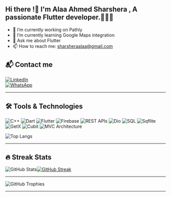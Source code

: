 ## Hi there !👋 I'm Alaa Ahmed Sharshera , A passionate Flutter developer.👩‍💻📱

- 🔭 I’m currently working on Pathly
- 🌱 I’m currently learning Google Maps integration 
- 💬 Ask me about Flutter
- 📫 How to reach me: [sharsheraalaa@gmail.com](mailto:sharsheraalaa@gmail.com)

## 📬 Contact me  

[![LinkedIn](https://img.shields.io/badge/LinkedIn-blue?style=for-the-badge&logo=linkedin)](https://www.linkedin.com/in/alaasharshera/)  
[![WhatsApp](https://img.shields.io/badge/WhatsApp-25D366?style=for-the-badge&logo=whatsapp&logoColor=white)](https://wa.me/201002492902)




--------------------------------------------------------------------------------------------------------------
## 🛠️ Tools & Technologies  

![C++](https://img.shields.io/badge/C++-00599C?style=for-the-badge&logo=c%2b%2b&logoColor=white)
![Dart](https://img.shields.io/badge/Dart-0175C2?style=for-the-badge&logo=dart&logoColor=white)
![Flutter](https://img.shields.io/badge/Flutter-02569B?style=for-the-badge&logo=flutter&logoColor=white)
![Firebase](https://img.shields.io/badge/Firebase-FFCA28?style=for-the-badge&logo=firebase&logoColor=black)
![REST APIs](https://img.shields.io/badge/APIs-00599C?style=for-the-badge&logo=api&logoColor=white)
![Dio](https://img.shields.io/badge/Dio-FF4B26?style=for-the-badge&logo=flutter&logoColor=white)
![SQL](https://img.shields.io/badge/SQL-4479A1?style=for-the-badge&logo=mysql&logoColor=white)
![Sqflite](https://img.shields.io/badge/Sqflite-4479A1?style=for-the-badge&logo=sqlite&logoColor=white)
![GetX](https://img.shields.io/badge/GetX-FFD43B?style=for-the-badge&logo=getx&logoColor=black)
![Cubit](https://img.shields.io/badge/Cubit-00599C?style=for-the-badge&logo=flutter&logoColor=white)
![MVC Architecture](https://img.shields.io/badge/MVC-02569B?style=for-the-badge&logo=architecture&logoColor=white)

![Top Langs](https://github-readme-stats.vercel.app/api/top-langs/?username=AlaaSharshera&layout=compact&theme=radical)

--------------------------------------------------------------------------------------------------------------
## 🔥 Streak Stats  
![GitHub Stats](https://github-readme-stats.vercel.app/api?username=AlaaSharshera&show_icons=true&theme=radical)[![GitHub Streak](https://streak-stats.demolab.com/?user=AlaaSharshera&theme=dark&hide_border=false)](https://git.io/streak-stats)


-----------------------------------------------------------------------------------------------------------------
![GitHub Trophies](https://github-profile-trophy.vercel.app/?username=AlaaSharshera&theme=dracula)

------------------------------------------------------------------------------------------------------------------




